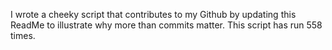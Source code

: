 I wrote a cheeky script that contributes to my Github by updating this ReadMe to illustrate why more than commits matter. This script has run 558 times.